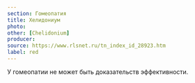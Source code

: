 ```yaml
---
section: Гомеопатия
title: Хелидониум
photo: 
other: [Chelidonium]
producer: 
source: https://www.rlsnet.ru/tn_index_id_28923.htm
label: red
---
```


У гомеопатии не может быть доказательств эффективности.
